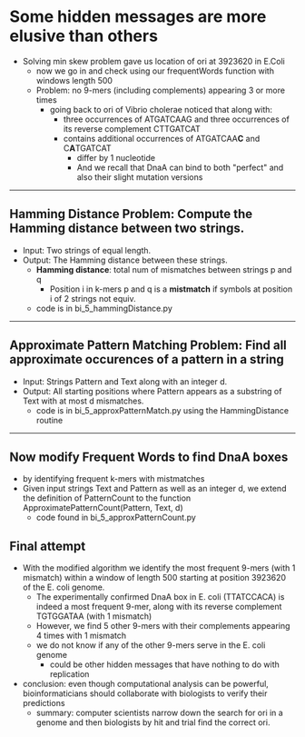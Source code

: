 # Some hidden messages are more elusive than others
- Solving min skew problem gave us location of ori at 3923620 in E.Coli
    - now we go in and check using our frequentWords function with windows length 500
    - Problem: no 9-mers (including complements) appearing 3 or more times
        - going back to ori of Vibrio cholerae noticed that along with:
            - three occurrences of ATGATCAAG and three occurrences of its reverse complement CTTGATCAT
            - contains additional occurrences of ATGATCAA**C** and C**A**TGATCAT
                - differ by 1 nucleotide
                - And we recall that DnaA can bind to both "perfect" and also their slight mutation versions
___

## Hamming Distance Problem: Compute the Hamming distance between two strings. 
- Input: Two strings of equal length.
- Output: The Hamming distance between these strings.
    - **Hamming distance**: total num of mismatches between strings p and q 
        - Position i in k-mers p and q is a **mistmatch** if symbols at position i of 2 strings not equiv.
    - code is in bi_5_hammingDistance.py
___

## Approximate Pattern Matching Problem: Find all approximate occurences of a pattern in a string
- Input: Strings Pattern and Text along with an integer d.
- Output: All starting positions where Pattern appears as a substring of Text with at most d mismatches.
    - code is in bi_5_approxPatternMatch.py using the HammingDistance routine
___

## Now modify Frequent Words to find DnaA boxes
- by identifying frequent k-mers with mistmatches
- Given input strings Text and Pattern as well as an integer d, we extend the definition of PatternCount to the function ApproximatePatternCount(Pattern, Text, d)
    - code found in bi_5_approxPatternCount.py

## Final attempt
- With the modified algorithm we identify the most frequent 9-mers (with 1 mismatch) within a window of length 500 starting at position 3923620 of the E. coli genome.
    - The experimentally confirmed DnaA box in E. coli (TTATCCACA) is indeed a most frequent 9-mer, along with its reverse complement TGTGGATAA (with 1 mismatch)
    - However, we find 5 other 9-mers with their complements appearing 4 times with 1 mismatch
    - we do not know if any of the other 9-mers serve in the E. coli genome 
        - could be other hidden messages that have nothing to do with replication
- conclusion: even though computational analysis can be powerful, bioinformaticians should collaborate with biologists to verify their predictions
    - summary: computer scientists narrow down the search for ori in a genome and then biologists by hit and trial find the correct ori.